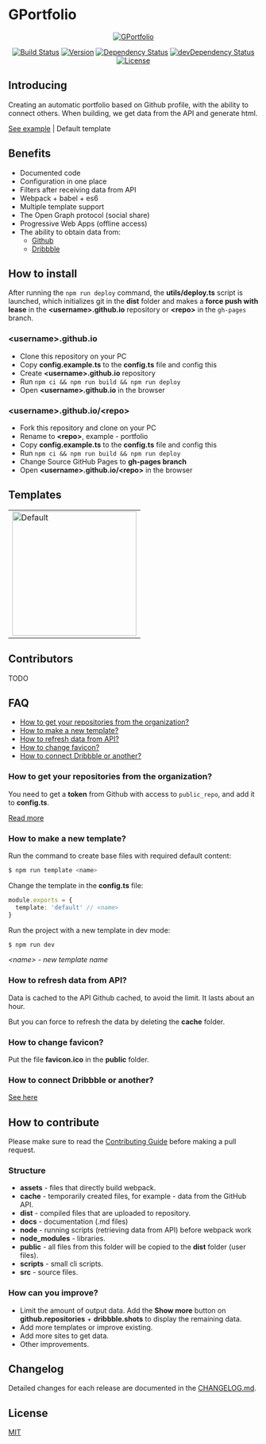 # GPortfolio

<p align="center">
  <a href="https://github.com/GPortfolio/GPortfolio">
    <img src="https://raw.githubusercontent.com/GPortfolio/GPortfolio/master/demo/logo.png" alt="GPortfolio">
  </a>
</p>
<p align="center">
  <a href="https://circleci.com/gh/GPortfolio/GPortfolio" rel="nofollow"><img src="https://circleci.com/gh/GPortfolio/GPortfolio.svg?style=shield" alt="Build Status"></a>
  <a href="https://github.com/GPortfolio/GPortfolio" rel="nofollow"><img src="https://img.shields.io/github/package-json/v/GPortfolio/GPortfolio.svg" alt="Version"></a>
  <a href="https://david-dm.org/GPortfolio/GPortfolio" rel="nofollow"><img src="https://david-dm.org/GPortfolio/GPortfolio.svg" alt="Dependency Status"></a>
  <a href="https://david-dm.org/GPortfolio/GPortfolio?type=dev" rel="nofollow"><img src="https://david-dm.org/GPortfolio/GPortfolio/dev-status.svg" alt="devDependency Status"></a>
  <a href="https://github.com/GPortfolio/GPortfolio" rel="nofollow"><img src="https://img.shields.io/github/license/GPortfolio/GPortfolio.svg" alt="License"></a>
</p>

## Introducing
Creating an automatic portfolio based on Github profile, with the ability to connect others.
When building, we get data from the API and generate html.

[See example](https://alexeykhr.github.io/) | Default template

## Benefits
- Documented code
- Configuration in one place
- Filters after receiving data from API
- Webpack + babel + es6
- Multiple template support
- The Open Graph protocol (social share)
- Progressive Web Apps (offline access)
- The ability to obtain data from:
  - [Github](https://github.com/)
  - [Dribbble](https://dribbble.com/)

## How to install
After running the `npm run deploy` command, the **utils/deploy.ts** script is launched,
which initializes git in the **dist** folder and makes a **force push with lease**
in the **\<username>.github.io** repository or **\<repo>** in the `gh-pages` branch.

### \<username>.github.io
- Clone this repository on your PC
- Copy **config.example.ts** to the **config.ts** file and config this
- Create **\<username>.github.io** repository
- Run `npm ci && npm run build && npm run deploy`
- Open **\<username>.github.io** in the browser

### \<username>.github.io/\<repo>
- Fork this repository and clone on your PC
- Rename to **\<repo>**, example - portfolio
- Copy **config.example.ts** to the **config.ts** file and config this
- Run `npm ci && npm run build && npm run deploy`
- Change Source GitHub Pages to **gh-pages branch**
- Open **\<username>.github.io/\<repo>** in the browser

## Templates
<table>
  <tr>
    <td>
      <a href="https://github.com/GPortfolio/GPortfolio/tree/master/src/templates/default" title="Default">
        <img src="https://raw.githubusercontent.com/GPortfolio/GPortfolio/master/demo/templates/default.png" width="250" alt="Default">
      </a>
    </td>
  </tr>
</table>

## Contributors
TODO

## FAQ
- [How to get your repositories from the organization?](#how-to-get-your-repositories-from-the-organization)
- [How to make a new template?](#how-to-make-a-new-template)
- [How to refresh data from API?](#how-to-refresh-data-from-api)
- [How to change favicon?](#how-to-change-favicon)
- [How to connect Dribbble or another?](#how-to-connect-dribbble-or-another)

### How to get your repositories from the organization?

You need to get a **token** from Github with access to `public_repo`,
and add it to **config.ts**.

[Read more](https://help.github.com/en/articles/creating-a-personal-access-token-for-the-command-line)

### How to make a new template?
Run the command to create base files with required default content:
```bash
$ npm run template <name>
```

Change the template in the **config.ts** file:
```ts
module.exports = {
  template: 'default' // <name> 
}
```

Run the project with a new template in dev mode:
```bash
$ npm run dev
```

*\<name> - new template name*

### How to refresh data from API?
Data is cached to the API Github cached, to avoid the limit. It lasts about an hour.

But you can force to refresh the data by deleting the **cache** folder.

### How to change favicon?
Put the file **favicon.ico** in the **public** folder.

### How to connect Dribbble or another?
[See here](https://github.com/GPortfolio/GPortfolio/tree/master/docs)

## How to contribute
Please make sure to read the [Contributing Guide](https://github.com/GPortfolio/GPortfolio/blob/master/.github/CONTRIBUTING.md) before making a pull request.

### Structure
- **assets** - files that directly build webpack.
- **cache** - temporarily created files, for example - data from the GitHub API.
- **dist** - compiled files that are uploaded to repository.
- **docs** - documentation (.md files)
- **node** - running scripts (retrieving data from API) before webpack work
- **node_modules** - libraries.
- **public** - all files from this folder will be copied to the **dist** folder (user files).
- **scripts** - small cli scripts.
- **src** - source files.

### How can you improve?
- Limit the amount of output data. Add the **Show more** button on
**github.repositories** + **dribbble.shots** to display the remaining data.
- Add more templates or improve existing.
- Add more sites to get data.
- Other improvements.

## Changelog
Detailed changes for each release are documented in the [CHANGELOG.md](https://github.com/GPortfolio/GPortfolio/blob/master/CHANGELOG.md).

## License
[MIT](https://opensource.org/licenses/MIT)
